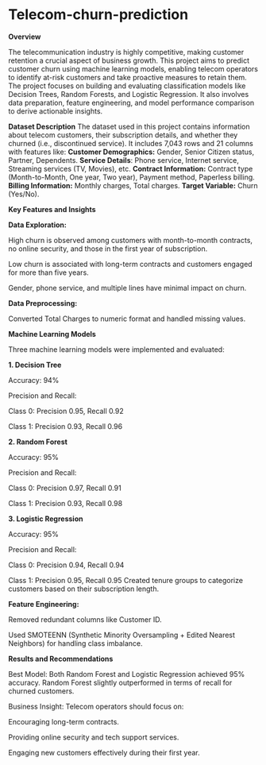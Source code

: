 # Telecom-churn-prediction
**Overview**

The telecommunication industry is highly competitive, making customer retention a crucial aspect of business growth. This project aims to predict customer churn using machine learning models, enabling telecom operators to identify at-risk customers and take proactive measures to retain them.
The project focuses on building and evaluating classification models like Decision Trees, Random Forests, and Logistic Regression. It also involves data preparation, feature engineering, and model performance comparison to derive actionable insights.

**Dataset Description**
The dataset used in this project contains information about telecom customers, their subscription details, and whether they churned (i.e., discontinued service). It includes 7,043 rows and 21 columns with features like:
**Customer Demographics:** Gender, Senior Citizen status, Partner, Dependents.
**Service Details**: Phone service, Internet service, Streaming services (TV, Movies), etc.
**Contract Information:** Contract type (Month-to-Month, One year, Two year), Payment method, Paperless billing.
**Billing Information:** Monthly charges, Total charges.
**Target Variable:** Churn (Yes/No).

**Key Features and Insights**

**Data Exploration:**

High churn is observed among customers with month-to-month contracts, no online security, and those in the first year of subscription.

Low churn is associated with long-term contracts and customers engaged for more than five years.

Gender, phone service, and multiple lines have minimal impact on churn.

**Data Preprocessing:**

Converted Total Charges to numeric format and handled missing values.

**Machine Learning Models**

Three machine learning models were implemented and evaluated:

**1. Decision Tree**

Accuracy: 94%

Precision and Recall:

Class 0: Precision 0.95, Recall 0.92

Class 1: Precision 0.93, Recall 0.96

**2. Random Forest**

Accuracy: 95%

Precision and Recall:

Class 0: Precision 0.97, Recall 0.91

Class 1: Precision 0.93, Recall 0.98

**3. Logistic Regression**

Accuracy: 95%

Precision and Recall:

Class 0: Precision 0.94, Recall 0.94

Class 1: Precision 0.95, Recall 0.95
Created tenure groups to categorize customers based on their subscription length.

**Feature Engineering:**

Removed redundant columns like Customer ID.

Used SMOTEENN (Synthetic Minority Oversampling + Edited Nearest Neighbors) for handling class imbalance.

**Results and Recommendations**

Best Model: Both Random Forest and Logistic Regression achieved 95% accuracy. Random Forest slightly outperformed in terms of recall for churned customers.

Business Insight: Telecom operators should focus on:

Encouraging long-term contracts.

Providing online security and tech support services.

Engaging new customers effectively during their first year.
